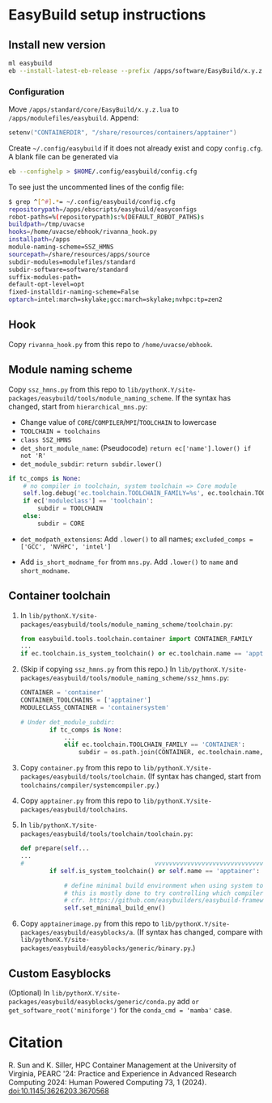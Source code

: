 # EasyBuild setup instructions

## Install new version

```bash
ml easybuild
eb --install-latest-eb-release --prefix /apps/software/EasyBuild/x.y.z
```

### Configuration

Move `/apps/standard/core/EasyBuild/x.y.z.lua` to `/apps/modulefiles/easybuild`. Append:
```lua
setenv("CONTAINERDIR", "/share/resources/containers/apptainer")
```

Create `~/.config/easybuild` if it does not already exist and copy `config.cfg`. A blank file can be generated via
```bash
eb --confighelp > $HOME/.config/easybuild/config.cfg
```
To see just the uncommented lines of the config file:
```bash
$ grep ^[^#].*= ~/.config/easybuild/config.cfg
repositorypath=/apps/ebscripts/easybuild/easyconfigs
robot-paths=%(repositorypath)s:%(DEFAULT_ROBOT_PATHS)s
buildpath=/tmp/uvacse
hooks=/home/uvacse/ebhook/rivanna_hook.py
installpath=/apps
module-naming-scheme=SSZ_HMNS
sourcepath=/share/resources/apps/source
subdir-modules=modulefiles/standard
subdir-software=software/standard
suffix-modules-path=
default-opt-level=opt
fixed-installdir-naming-scheme=False
optarch=intel:march=skylake;gcc:march=skylake;nvhpc:tp=zen2
```

## Hook

Copy `rivanna_hook.py` from this repo to `/home/uvacse/ebhook`.

## Module naming scheme

Copy `ssz_hmns.py` from this repo to `lib/pythonX.Y/site-packages/easybuild/tools/module_naming_scheme`. If the syntax has changed, start from `hierarchical_mns.py`:

- Change value of `CORE`/`COMPILER`/`MPI`/`TOOLCHAIN` to lowercase
- `TOOLCHAIN = toolchains`
- `class SSZ_HMNS`
- `det_short_module_name`: (Pseudocode) `return ec['name'].lower() if not 'R'`
- `det_module_subdir`: `return subdir.lower()`

```python
if tc_comps is None:
    # no compiler in toolchain, system toolchain => Core module
    self.log.debug('ec.toolchain.TOOLCHAIN_FAMILY=%s', ec.toolchain.TOOLCHAIN_FAMILY)
    if ec['moduleclass'] == 'toolchain':
        subdir = TOOLCHAIN
    else:
        subdir = CORE
```

- `det_modpath_extensions`: Add `.lower()` to all names; `excluded_comps = ['GCC', 'NVHPC', 'intel']`

- Add `is_short_modname_for` from `mns.py`. Add `.lower()` to `name` and `short_modname`.

## Container toolchain

1. In `lib/pythonX.Y/site-packages/easybuild/tools/module_naming_scheme/toolchain.py`:

    ```python
    from easybuild.tools.toolchain.container import CONTAINER_FAMILY
    ...
    if ec.toolchain.is_system_toolchain() or ec.toolchain.name == 'apptainer':
    ```

1. (Skip if copying `ssz_hmns.py` from this repo.) In `lib/pythonX.Y/site-packages/easybuild/tools/module_naming_scheme/ssz_hmns.py`:
    
    ```python
    CONTAINER = 'container'
    CONTAINER_TOOLCHAINS = ['apptainer']
    MODULECLASS_CONTAINER = 'containersystem'

    # Under det_module_subdir:
            if tc_comps is None:
                ...
                elif ec.toolchain.TOOLCHAIN_FAMILY == 'CONTAINER':
                    subdir = os.path.join(CONTAINER, ec.toolchain.name, ec.toolchain.version)
    ```

1. Copy `container.py` from this repo to `lib/pythonX.Y/site-packages/easybuild/tools/toolchain`. (If syntax has changed, start from `toolchains/compiler/systemcompiler.py`.)

1. Copy `apptainer.py` from this repo to `lib/pythonX.Y/site-packages/easybuild/toolchains`.

1. In `lib/pythonX.Y/site-packages/easybuild/tools/toolchain/toolchain.py`:
    
    ```python
    def prepare(self...
    ...
    #                                    vvvvvvvvvvvvvvvvvvvvvvvvvvvvvv
            if self.is_system_toolchain() or self.name == 'apptainer':

                # define minimal build environment when using system toolchain;
                # this is mostly done to try controlling which compiler commands are being used,
                # cfr. https://github.com/easybuilders/easybuild-framework/issues/3398
                self.set_minimal_build_env()
    ```

1. Copy `apptainerimage.py` from this repo to `lib/pythonX.Y/site-packages/easybuild/easyblocks/a`. (If syntax has changed, compare with `lib/pythonX.Y/site-packages/easybuild/easyblocks/generic/binary.py`.)

## Custom Easyblocks

(Optional) In `lib/pythonX.Y/site-packages/easybuild/easyblocks/generic/conda.py` add `or get_software_root('miniforge')` for the `conda_cmd = 'mamba'` case.

# Citation

R. Sun and K. Siller, HPC Container Management at the University of Virginia, PEARC '24: Practice and Experience in Advanced Research Computing 2024: Human Powered Computing 73, 1 (2024). [doi:10.1145/3626203.3670568](https://doi.org/10.1145/3626203.3670568)
